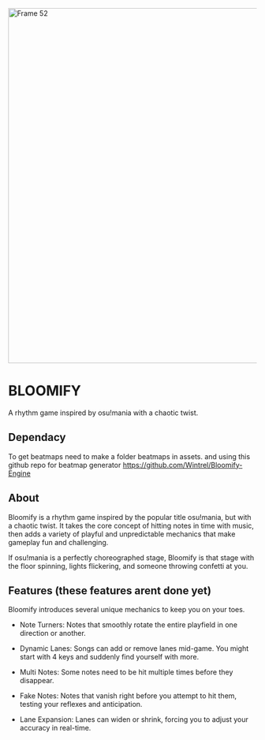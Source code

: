 <img width="1719" height="720" alt="Frame 52" src="https://github.com/user-attachments/assets/e5037dcc-db0c-4113-8866-083b2dd98e77" />



# **BLOOMIFY**
A rhythm game inspired by osu!mania with a chaotic twist.

## **Dependacy**
To get beatmaps need to make a folder beatmaps in assets. and using this github repo for beatmap generator https://github.com/Wintrel/Bloomify-Engine

## **About**
Bloomify is a rhythm game inspired by the popular title osu!mania, but with a chaotic twist. It takes the core concept of hitting notes in time with music, then adds a variety of playful and unpredictable mechanics that make gameplay fun and challenging.

If osu!mania is a perfectly choreographed stage, Bloomify is that stage with the floor spinning, lights flickering, and someone throwing confetti at you.

## **Features** (these features arent done yet)
Bloomify introduces several unique mechanics to keep you on your toes.

* Note Turners: Notes that smoothly rotate the entire playfield in one direction or another.

* Dynamic Lanes: Songs can add or remove lanes mid-game. You might start with 4 keys and suddenly find yourself with more.

* Multi Notes: Some notes need to be hit multiple times before they disappear.

* Fake Notes: Notes that vanish right before you attempt to hit them, testing your reflexes and anticipation.

* Lane Expansion: Lanes can widen or shrink, forcing you to adjust your accuracy in real-time.
